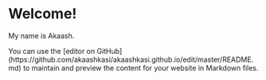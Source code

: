 <!DOCTYPE html>
<html>

</head>
<body>

<h1>Welcome!</h1>

<p>My name is Akaash.</p>

</body>
</html>
You can use the [editor on GitHub](https://github.com/akaashkasi/akaashkasi.github.io/edit/master/README.md) to maintain and preview the content for your website in Markdown files.

